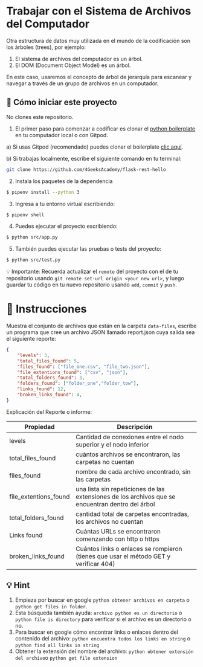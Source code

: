 <!--hide-->
# Trabajar con el Sistema de Archivos del Computador
<!--endhide-->

Otra estructura de datos muy utilizada en el mundo de la codificación son los árboles (trees), por ejemplo:

1. El sistema de archivos del computador es un árbol.
2. El DOM (Document Object Model) es un árbol.

En este caso, usaremos el concepto de árbol de jerarquía  para escanear y navegar a través de un grupo de archivos en un computador.


## 🌱  Cómo iniciar este proyecto

No clones este repositorio.

1. El primer paso para comenzar a codificar es clonar el [python boilerplate](https://github.com/4GeeksAcademy/flask-rest-hello) en tu computador local o con Gitpod.

a) Si usas Gitpod (recomendado)  puedes clonar el boilerplate [clic aquí](https://github.com/4GeeksAcademy/flask-rest-hello).

b) Si trabajas localmente, escribe el siguiente comando en tu terminal: 
```sh
git clone https://github.com/4GeeksAcademy/flask-rest-hello
```

2. Instala los paquetes de la dependencia
```sh
$ pipenv install --python 3
```

3. Ingresa a tu entorno virtual escribiendo: 

```sh
$ pipenv shell
```

4. Puedes ejecutar el proyecto escribiendo:

```sh
$ python src/app.py
```
5. También puedes ejecutar las pruebas o tests del proyecto:

```sh
$ python src/test.py
```

💡 Importante: Recuerda actualizar el `remote` del proyecto con el de tu repositorio usando `git remote set-url origin <your new url>`, y luego guardar tu código en tu nuevo repositorio usando `add`, `commit` y `push`.


# 📝 Instrucciones

Muestra el conjunto de archivos que están en la carpeta `data-files`, escribe un programa que cree un archivo JSON llamado report.json cuya salida sea el siguiente reporte:


```json
{
    "levels": 3,
    "total_files_found": 5,
    "files_found": ["file_one.csv", "file_two.json"],
    "file_extentions_found": ["csv", "json"],
    "total_folders_found": 3,
    "folders_found": ["folder_one","folder_tow"],
    "links_found": 12,
    "broken_links_found": 4,
}
```

Explicación del Reporte o informe:

| Propiedad  | Descripción |
| --------  | ----------- |
| levels    | Cantidad de conexiones entre el nodo superior y el nodo inferior |
| total_files_found | cuántos archivos se encontraron, las carpetas no cuentan |
| files_found | nombre de cada archivo encontrado, sin las carpetas |
| file_extentions_found | una lista sin repeticiones de las extensiones de los archivos que se encuentran dentro del árbol|
| total_folders_found | cantidad total de carpetas encontradas, los archivos no cuentan|
| Links found | Cuántas URLs se encontraron comenzando con http o https |
| broken_links_found | Cuántos links o enlaces se rompieron (tienes que usar el método GET y verificar 404) |

## 💡 Hint

1. Empieza por buscar en google `python obtener archivos en carpeta` o  `python get files in folder`.
2. Esta búsqueda también ayuda: `archivo python es un directorio` o `python file is directory` para verificar si el archivo es un directorio o no. 
3. Para buscar en google cómo encontrar links o enlaces dentro del contenido del archivo: `python encuentra todos los links en string` o `python find all links in string`
4. Obtener la extensión del nombre del archivo: `python obtener extensión del archivo`o `python get file extension`
